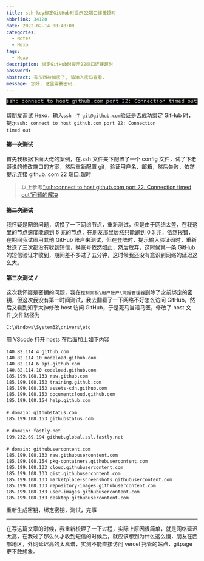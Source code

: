 ```yaml
---
title: ssh key绑定GitHub时提示22端口连接超时
abbrlink: 34120
date: 2022-02-14 00:40:00
categories:
  - Notes
  - Hexo
tags:
  - Hexo
description: 绑定GitHub时提示22端口连接超时
password:
abstract: 有东西被加密了, 请输入密码查看.
message: 您好, 这里需要密码.
---
```


![](ssh-key绑定GitHub时提示22端口连接超时/ssh.png)

帮朋友调试 Hexo，输入<code>ssh -T git@github.com</code>验证是否成功绑定 GitHub 时，提示<code>ssh: connect to host github.com port 22: Connection timed out</code>

<!-- more -->

#### ~~第一次测试~~

首先我根据下面大佬的案例，在.ssh 文件夹下配置了一个 config 文件，试了下老哥说的修改端口的方案，然后重新配置 git，验证用户名、邮箱，然后失败，依然提示连接 github. com 22 端口:超时

> 以上参考[“ssh:connect to host github.com port 22: Connection timed out“问题的解决](https://blog.csdn.net/qq_38330148/article/details/109371362)

#### ~~第二次测试~~

我怀疑是网络问题，切换了一下网络节点，重新测试，但是由于网络太差，在我这里的节点速度能跑到 6 兆的节点，在朋友那里居然只能跑到 0.3 兆，依然报错，在期间我试图用其他 GitHub 账户来测试，但在登陆时，提示输入验证码时，重新发送了三次都没有收到短信，换账号依然如此，然后放弃，这时候第一条 GitHub 的短信验证才收到，期间差不多过了五分钟，这时候我还没有意识到网络的延迟这么大。

#### 第三次测试 √

这次我怀疑是密钥的问题，我在<code>控制面板\用户帐户\凭据管理器</code>删除了之前绑定的密钥，但这次我没有第一时间测试，我去翻看了一下网络不好怎么访问 GitHub，然后又看到知乎大神修改 host 访问 GitHub，于是死马当活马医，修改了 host 文件,文件路径为

```
C:\Windows\System32\drivers\etc
```

用 VScode 打开 hosts 在后面加上如下内容

```
140.82.114.4 github.com
140.82.114.10 nodeload.github.com
140.82.114.6 api.github.com
140.82.114.10 codeload.github.com
185.199.108.133 raw.github.com
185.199.108.153 training.github.com
185.199.108.153 assets-cdn.github.com
185.199.108.153 documentcloud.github.com
185.199.108.154 help.github.com

# domain: githubstatus.com
185.199.108.153 githubstatus.com

# domain: fastly.net
199.232.69.194 github.global.ssl.fastly.net

# domain: githubusercontent.com
185.199.108.133 raw.githubusercontent.com
185.199.108.154 pkg-containers.githubusercontent.com
185.199.108.133 cloud.githubusercontent.com
185.199.108.133 gist.githubusercontent.com
185.199.108.133 marketplace-screenshots.githubusercontent.com
185.199.108.133 repository-images.githubusercontent.com
185.199.108.133 user-images.githubusercontent.com
185.199.108.133 desktop.githubusercontent.com
```

重新生成密钥，绑定密钥，测试，完事

---

在写这篇文章的时候，我重新梳理了一下过程，实际上原因很简单，就是网络延迟太高，在我过了那么久才收到短信的时候后，就应该想到为什么这么慢，朋友在西部地区，外网延迟高的太离谱，实测不能直接访问 vercel 托管的站点，gitpage 更不敢想象。
